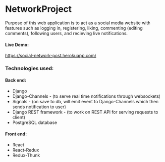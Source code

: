 # NetworkProject

Purpose of this web application is to act as a social media website with features such as logging in, registering, liking, commenting (editing comments), following users, and recieving live notifications.

#### Live Demo:

https://social-network-post.herokuapp.com/

### Technologies used:

#### Back end:

* Django
* Django-Channels - (to serve real time notifications through websockets)
* Signals - (on save to db, will emit event to Django-Channels which then sends notification to user)
* Django REST framework - (to work on REST API for serving requests to client)
* PostgreSQL database

#### Front end:

* React
* React-Redux
* Redux-Thunk

